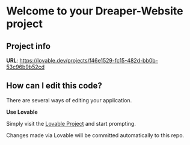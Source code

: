 # Welcome to your Dreaper-Website  project

## Project info

**URL**: https://lovable.dev/projects/f46e1529-fc15-482d-bb0b-53c96b9b52cd

## How can I edit this code?

There are several ways of editing your application.

**Use Lovable**

Simply visit the [Lovable Project](https://lovable.dev/projects/f46e1529-fc15-482d-bb0b-53c96b9b52cd) and start prompting.

Changes made via Lovable will be committed automatically to this repo.

